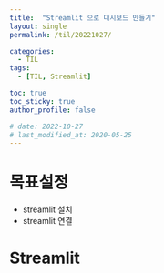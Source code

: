 ```yaml
---
title:  "Streamlit 으로 대시보드 만들기"
layout: single
permalink: /til/20221027/

categories:
  - TIL
tags:
  - [TIL, Streamlit]

toc: true
toc_sticky: true
author_profile: false

# date: 2022-10-27
# last_modified_at: 2020-05-25
---
```


# 목표설정
- streamlit 설치
- streamlit 연결

# Streamlit

